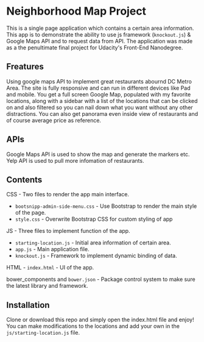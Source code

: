 # Neighborhood Map Project

This is a single page application which contains a certain area information. This app is to demonstrate the ability to use js framework (`knockout.js`) & Google Maps API and to request data from API. The application was made as a the penultimate final project for Udacity's Front-End Nanodegree.

## Freatures

Using google maps API to implement great restaurants abournd DC Metro Area. The site is fully responsive and can run in different devices like Pad and mobile. You get a full screen Google Map, populated with my favorite locations, along with a sidebar with a list of the locations that can be clicked on and also filtered so you can nail down what you want without any other distractions. You can also get panorama even inside view of restaurants and of course average price as reference.

## APIs

Google Maps API is used to show the map and generate the markers etc. Yelp API is used to pull more infomation of restaurants.

## Contents

CSS - Two files to render the app main interface. 

- `bootsnipp-admin-side-menu.css` - Use Bootstrap to render the main style of the page.
- `style.css` - Overwrite Bootstrap CSS for custom styling of app

JS - Three files to implement function of the app.

- `starting-location.js` - Initial area information of certain area. 
- `app.js` - Main application file.
- `knockout.js` - Framework to implement dynamic binding of data.

HTML - `index.html` - UI of the app.

bower_components and `bower.json` - Package control system to make sure the latest library and framework.

## Installation

Clone or download this repo and simply open the index.html file and enjoy! You can make modifications to the locations and add your own in the `js/starting-location.js` file.



